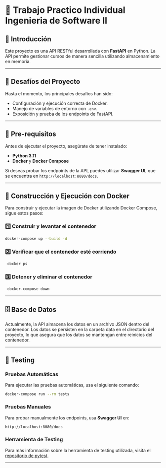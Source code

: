 # 📌 Trabajo Practico Individual Ingenieria de Software II


## 📖 Introducción

Este proyecto es una API RESTful desarrollada con **FastAPI** en Python. La API permite gestionar cursos de manera sencilla utilizando almacenamiento en memoria.

---

## 🚀 Desafíos del Proyecto

Hasta el momento, los principales desafíos han sido:
- Configuración y ejecución correcta de Docker.
- Manejo de variables de entorno con `.env`.
- Exposición y prueba de los endpoints de FastAPI.

---

## 🔧 Pre-requisitos

Antes de ejecutar el proyecto, asegúrate de tener instalado:

- **Python 3.11**
- **Docker** y **Docker Compose**

Si deseas probar los endpoints de la API, puedes utilizar **Swagger UI**, que se encuentra en `http://localhost:8080/docs`.

---

## 🐳 Construcción y Ejecución con Docker

Para construir y ejecutar la imagen de Docker utilizando Docker Compose, sigue estos pasos:

### 1️⃣ Construir y levantar el contenedor
```sh
docker-compose up --build -d
```

### 2️⃣ Verificar que el contenedor esté corriendo
```sh
 docker ps
```

### 3️⃣ Detener y eliminar el contenedor
```sh
 docker-compose down
```

---

## 🗄️ Base de Datos

Actualmente, la API almacena los datos en un archivo JSON dentro del contenedor. Los datos se persisten en la carpeta data en el directorio del proyecto, lo que asegura que los datos se mantengan entre reinicios del contenedor.

---

## 🧪 Testing

### Pruebas Automáticas

Para ejecutar las pruebas automáticas, usa el siguiente comando:
```sh
docker-compose run --rm tests
```

### Pruebas Manuales

Para probar manualmente los endpoints, usa **Swagger UI** en:
```sh
http://localhost:8080/docs
```

### Herramienta de Testing

Para más información sobre la herramienta de testing utilizada, visita el [repositorio de pytest](https://github.com/pytest-dev/pytest).

---

